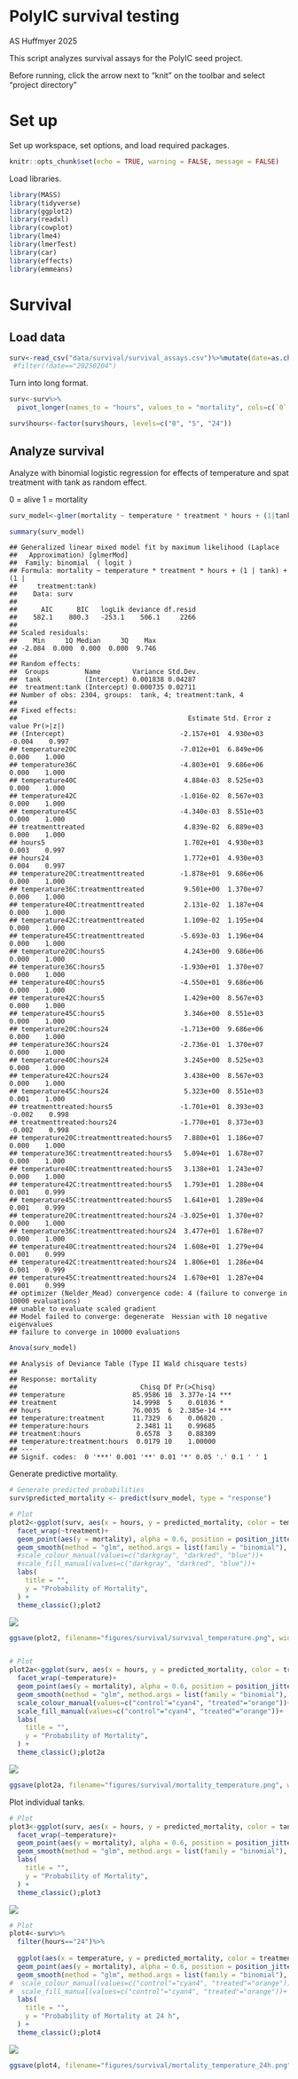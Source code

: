 PolyIC survival testing
================
AS Huffmyer
2025

This script analyzes survival assays for the PolyIC seed project.

Before running, click the arrow next to “knit” on the toolbar and select
“project directory”

# Set up

Set up workspace, set options, and load required packages.

``` r
knitr::opts_chunk$set(echo = TRUE, warning = FALSE, message = FALSE)
```

Load libraries.

``` r
library(MASS) 
library(tidyverse)
library(ggplot2)
library(readxl)
library(cowplot)
library(lme4)
library(lmerTest)
library(car)
library(effects)
library(emmeans)
```

# Survival

## Load data

``` r
surv<-read_csv("data/survival/survival_assays.csv")%>%mutate(date=as.character(date))%>%select(!notes)#%>%
 #filter(!date=="20250204")
```

Turn into long format.

``` r
surv<-surv%>%
  pivot_longer(names_to = "hours", values_to = "mortality", cols=c(`0`:`24`))

surv$hours<-factor(surv$hours, levels=c("0", "5", "24"))
```

## Analyze survival

Analyze with binomial logistic regression for effects of temperature and
spat treatment with tank as random effect.

0 = alive 1 = mortality

``` r
surv_model<-glmer(mortality ~ temperature * treatment * hours + (1|tank) + (1|treatment:tank), family = binomial(link = "logit"), data=surv)

summary(surv_model)
```

    ## Generalized linear mixed model fit by maximum likelihood (Laplace
    ##   Approximation) [glmerMod]
    ##  Family: binomial  ( logit )
    ## Formula: mortality ~ temperature * treatment * hours + (1 | tank) + (1 |  
    ##     treatment:tank)
    ##    Data: surv
    ## 
    ##      AIC      BIC   logLik deviance df.resid 
    ##    582.1    800.3   -253.1    506.1     2266 
    ## 
    ## Scaled residuals: 
    ##    Min     1Q Median     3Q    Max 
    ## -2.084  0.000  0.000  0.000  9.746 
    ## 
    ## Random effects:
    ##  Groups         Name        Variance Std.Dev.
    ##  tank           (Intercept) 0.001838 0.04287 
    ##  treatment:tank (Intercept) 0.000735 0.02711 
    ## Number of obs: 2304, groups:  tank, 4; treatment:tank, 4
    ## 
    ## Fixed effects:
    ##                                           Estimate Std. Error z value Pr(>|z|)
    ## (Intercept)                             -2.157e+01  4.930e+03  -0.004    0.997
    ## temperature20C                          -7.012e+01  6.849e+06   0.000    1.000
    ## temperature36C                          -4.803e+01  9.686e+06   0.000    1.000
    ## temperature40C                           4.884e-03  8.525e+03   0.000    1.000
    ## temperature42C                          -1.016e-02  8.567e+03   0.000    1.000
    ## temperature45C                          -4.340e-03  8.551e+03   0.000    1.000
    ## treatmenttreated                         4.839e-02  6.889e+03   0.000    1.000
    ## hours5                                   1.702e+01  4.930e+03   0.003    0.997
    ## hours24                                  1.772e+01  4.930e+03   0.004    0.997
    ## temperature20C:treatmenttreated         -1.878e+01  9.686e+06   0.000    1.000
    ## temperature36C:treatmenttreated          9.501e+00  1.370e+07   0.000    1.000
    ## temperature40C:treatmenttreated          2.131e-02  1.187e+04   0.000    1.000
    ## temperature42C:treatmenttreated          1.109e-02  1.195e+04   0.000    1.000
    ## temperature45C:treatmenttreated         -5.693e-03  1.196e+04   0.000    1.000
    ## temperature20C:hours5                    4.243e+00  9.686e+06   0.000    1.000
    ## temperature36C:hours5                   -1.930e+01  1.370e+07   0.000    1.000
    ## temperature40C:hours5                   -4.550e+01  9.686e+06   0.000    1.000
    ## temperature42C:hours5                    1.429e+00  8.567e+03   0.000    1.000
    ## temperature45C:hours5                    3.346e+00  8.551e+03   0.000    1.000
    ## temperature20C:hours24                  -1.713e+00  9.686e+06   0.000    1.000
    ## temperature36C:hours24                  -2.736e-01  1.370e+07   0.000    1.000
    ## temperature40C:hours24                   3.245e+00  8.525e+03   0.000    1.000
    ## temperature42C:hours24                   3.438e+00  8.567e+03   0.000    1.000
    ## temperature45C:hours24                   5.323e+00  8.551e+03   0.001    1.000
    ## treatmenttreated:hours5                 -1.701e+01  8.393e+03  -0.002    0.998
    ## treatmenttreated:hours24                -1.770e+01  8.373e+03  -0.002    0.998
    ## temperature20C:treatmenttreated:hours5   7.880e+01  1.186e+07   0.000    1.000
    ## temperature36C:treatmenttreated:hours5   5.094e+01  1.678e+07   0.000    1.000
    ## temperature40C:treatmenttreated:hours5   3.138e+01  1.243e+07   0.000    1.000
    ## temperature42C:treatmenttreated:hours5   1.793e+01  1.288e+04   0.001    0.999
    ## temperature45C:treatmenttreated:hours5   1.641e+01  1.289e+04   0.001    0.999
    ## temperature20C:treatmenttreated:hours24 -3.025e+01  1.370e+07   0.000    1.000
    ## temperature36C:treatmenttreated:hours24  3.477e+01  1.678e+07   0.000    1.000
    ## temperature40C:treatmenttreated:hours24  1.608e+01  1.279e+04   0.001    0.999
    ## temperature42C:treatmenttreated:hours24  1.806e+01  1.286e+04   0.001    0.999
    ## temperature45C:treatmenttreated:hours24  1.670e+01  1.287e+04   0.001    0.999
    ## optimizer (Nelder_Mead) convergence code: 4 (failure to converge in 10000 evaluations)
    ## unable to evaluate scaled gradient
    ## Model failed to converge: degenerate  Hessian with 10 negative eigenvalues
    ## failure to converge in 10000 evaluations

``` r
Anova(surv_model)
```

    ## Analysis of Deviance Table (Type II Wald chisquare tests)
    ## 
    ## Response: mortality
    ##                               Chisq Df Pr(>Chisq)    
    ## temperature                 85.9586 10  3.377e-14 ***
    ## treatment                   14.9998  5    0.01036 *  
    ## hours                       76.0035  6  2.385e-14 ***
    ## temperature:treatment       11.7329  6    0.06820 .  
    ## temperature:hours            2.3481 11    0.99685    
    ## treatment:hours              0.6578  3    0.88309    
    ## temperature:treatment:hours  0.0179 10    1.00000    
    ## ---
    ## Signif. codes:  0 '***' 0.001 '**' 0.01 '*' 0.05 '.' 0.1 ' ' 1

Generate predictive mortality.

``` r
# Generate predicted probabilities
surv$predicted_mortality <- predict(surv_model, type = "response")

# Plot
plot2<-ggplot(surv, aes(x = hours, y = predicted_mortality, color = temperature, fill = temperature, group=temperature)) +
  facet_wrap(~treatment)+
  geom_point(aes(y = mortality), alpha = 0.6, position = position_jitter(height = 0.03)) +
  geom_smooth(method = "glm", method.args = list(family = "binomial"), se = FALSE) +
  #scale_colour_manual(values=c("darkgray", "darkred", "blue"))+
  #scale_fill_manual(values=c("darkgray", "darkred", "blue"))+
  labs(
    title = "",
    y = "Probability of Mortality",
  ) +
  theme_classic();plot2
```

![](survival-analysis_files/figure-gfm/unnamed-chunk-6-1.png)<!-- -->

``` r
ggsave(plot2, filename="figures/survival/survival_temperature.png", width=6, height=5)


# Plot
plot2a<-ggplot(surv, aes(x = hours, y = predicted_mortality, color = treatment, fill = treatment, group=treatment)) +
  facet_wrap(~temperature)+
  geom_point(aes(y = mortality), alpha = 0.6, position = position_jitter(height = 0.03)) +
  geom_smooth(method = "glm", method.args = list(family = "binomial"), se = FALSE) +
  scale_colour_manual(values=c("control"="cyan4", "treated"="orange"))+
  scale_fill_manual(values=c("control"="cyan4", "treated"="orange"))+
  labs(
    title = "",
    y = "Probability of Mortality",
  ) +
  theme_classic();plot2a 
```

![](survival-analysis_files/figure-gfm/unnamed-chunk-6-2.png)<!-- -->

``` r
ggsave(plot2a, filename="figures/survival/mortality_temperature.png", width=6, height=5)
```

Plot individual tanks.

``` r
# Plot
plot3<-ggplot(surv, aes(x = hours, y = predicted_mortality, color = tank, fill = tank, group=tank)) +
  facet_wrap(~temperature)+
  geom_point(aes(y = mortality), alpha = 0.6, position = position_jitter(height = 0.03)) +
  geom_smooth(method = "glm", method.args = list(family = "binomial"), se = FALSE) +
  labs(
    title = "",
    y = "Probability of Mortality",
  ) +
  theme_classic();plot3
```

![](survival-analysis_files/figure-gfm/unnamed-chunk-7-1.png)<!-- -->

``` r
# Plot
plot4<-surv%>%
  filter(hours=="24")%>%
  
  ggplot(aes(x = temperature, y = predicted_mortality, color = treatment, fill = treatment, group=treatment)) +
  geom_point(aes(y = mortality), alpha = 0.6, position = position_jitter(height = 0.03)) +
  geom_smooth(method = "glm", method.args = list(family = "binomial"), se = FALSE) +
#  scale_colour_manual(values=c("control"="cyan4", "treated"="orange"))+
#  scale_fill_manual(values=c("control"="cyan4", "treated"="orange"))+
  labs(
    title = "",
    y = "Probability of Mortality at 24 h",
  ) +
  theme_classic();plot4
```

![](survival-analysis_files/figure-gfm/unnamed-chunk-8-1.png)<!-- -->

``` r
ggsave(plot4, filename="figures/survival/mortality_temperature_24h.png", width=6, height=5)
```
